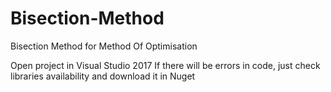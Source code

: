 # Bisection-Method
Bisection Method for Method Of Optimisation

Open project in Visual Studio 2017
If there will be errors in code, just check libraries availability and download it in Nuget
